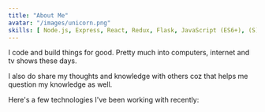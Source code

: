 ```yaml
---
title: "About Me"
avatar: "/images/unicorn.png"
skills: [ Node.js, Express, React, Redux, Flask, JavaScript (ES6+), (S)CSS, Python / C++]
---
```


I code and build things for good. Pretty much into computers, internet and tv shows these days.

I also do share my thoughts and knowledge with others coz that helps me question my knowledge as well.

Here's a few technologies I've been working with recently:
